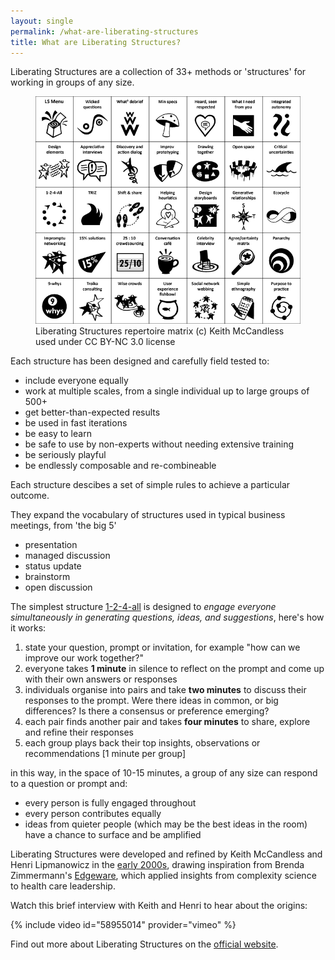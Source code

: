 ```yaml
---
layout: single
permalink: /what-are-liberating-structures
title: What are Liberating Structures?
---
```


Liberating Structures are a collection of 33+ methods or 'structures' for working
in groups of any size.

<figure class="{{ include.class }}">
  <a href="http://www.liberatingstructures.com/ls/">
  	<img src="assets/images/Matrix.png" alt="Liberating Structures matrix" />
  </a>
  <figcaption>Liberating Structures repertoire matrix (c) Keith McCandless used under CC BY-NC 3.0 license</figcaption>
</figure>


Each structure has been designed and carefully field tested to:

- include everyone equally
- work at multiple scales, from a single individual up to large groups of 500+
- get better-than-expected results
- be used in fast iterations
- be easy to learn
- be safe to use by non-experts without needing extensive training
- be seriously playful
- be endlessly composable and re-combineable

Each structure descibes a set of simple rules to achieve a particular outcome.

They expand the vocabulary of structures used in typical business meetings, from 'the big 5'

- presentation
- managed discussion
- status update
- brainstorm
- open discussion

The simplest structure [1-2-4-all](http://www.liberatingstructures.com/1-1-2-4-all/) is designed to _engage everyone simultaneously in generating questions, ideas, and suggestions_, here's how it works:

1. state your question, prompt or invitation, for example "how can we improve our work together?"
2. everyone takes **1 minute** in silence to reflect on the prompt and come up with their own answers or responses
3. individuals organise into pairs and take **two minutes** to discuss their responses to the prompt. Were there ideas in common, or big differences? Is there a consensus or preference emerging?
4. each pair finds another pair and takes **four minutes** to share, explore and refine their responses
5. each group plays back their top insights, observations or recommendations [1 minute per group]

in this way, in the space of 10-15 minutes, a group of any size can respond to a question or prompt and:
- every person is fully engaged throughout
- every person contributes equally
- ideas from quieter people (which may be the best ideas in the room) have a chance to surface and be amplified

Liberating Structures were developed and refined by Keith McCandless and Henri Lipmanowicz in the [early 2000s](http://www.liberatingstructures.com/history/), drawing inspiration from Brenda Zimmermann's [Edgeware](https://www.worldcat.org/title/edge-ware-lessons-from-complexity-science-for-health-care-leaders/oclc/230923988), which applied insights from complexity science to health care leadership.

Watch this brief interview with Keith and Henri to hear about the origins:

{% include video id="58955014" provider="vimeo" %}

Find out more about Liberating Structures on the [official website](http://www.liberatingstructures.com).

